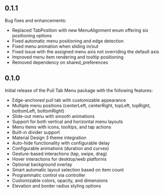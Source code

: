 ## 0.1.1

Bug fixes and enhancements:

- Replaced TabPosition with new MenuAlignment enum offering six positioning options
- Fixed automatic menu positioning and edge detection
- Fixed menu animation when sliding in/out
- Fixed issue with the assigned menu axis not overriding the default axis
- Improved menu item rendering and tooltip positioning
- Removed dependency on shared_preferences

## 0.1.0

Initial release of the Pull Tab Menu package with the following features:

- Edge-anchored pull tab with customizable appearance
- Multiple menu positions (centerLeft, centerRight, topLeft, topRight, bottomLeft, bottomRight)
- Slide-out menu with smooth animations
- Support for both vertical and horizontal menu layouts
- Menu items with icons, tooltips, and tap actions
- Built-in divider support
- Material Design 3 theme integration
- Auto-hide functionality with configurable delay
- Configurable animations (duration and curves)
- Gesture-based interactions (tap, swipe, drag)
- Hover interactions for desktop/web platforms
- Optional background overlay
- Smart automatic layout selection based on item count
- Programmatic control via controller
- Customizable colors, opacity, and dimensions
- Elevation and border radius styling options
